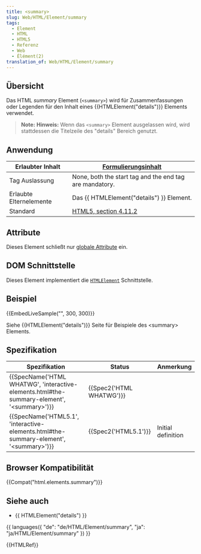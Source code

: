 ```yaml
---
title: <summary>
slug: Web/HTML/Element/summary
tags:
  - Element
  - HTML
  - HTML5
  - Referenz
  - Web
  - Élément(2)
translation_of: Web/HTML/Element/summary
---
```

## Übersicht

Das HTML _summary_ Element (`<summary>`) wird für Zusammenfassungen oder Legenden für den Inhalt eines {{HTMLElement("details")}} Elements verwendet.

> **Note:** **Hinweis:** Wenn das `<summary>` Element ausgelassen wird, wird stattdessen die Titelzeile des "details" Bereich genutzt.

## Anwendung

| Erlaubter Inhalt        | [Formulierungsinhalt](/en/HTML/Content_categories#Phrasing_content "en/HTML/Content categories#Phrasing content")                  |
| ----------------------- | ---------------------------------------------------------------------------------------------------------------------------------- |
| Tag Auslassung          | None, both the start tag and the end tag are mandatory.                                                                            |
| Erlaubte Elternelemente | Das {{ HTMLElement("details") }} Element.                                                                                  |
| Standard                | [HTML5, section 4.11.2](http://www.whatwg.org/specs/web-apps/current-work/multipage/interactive-elements.html#the-summary-element) |

## Attribute

Dieses Element schließt nur [globale Attribute](/de/docs/HTML/Global_attributes "HTML/Global attributes") ein.

## DOM Schnittstelle

Dieses Element implementiert die [`HTMLElement`](/en/DOM/element "en/DOM/element") Schnittstelle.

## Beispiel

{{EmbedLiveSample("", 300, 300)}}

Siehe {{HTMLElement("details")}} Seite für Beispiele des \<summary> Elements.

## Spezifikation

| Spezifikation                                                                                                                    | Status                           | Anmerkung          |
| -------------------------------------------------------------------------------------------------------------------------------- | -------------------------------- | ------------------ |
| {{SpecName('HTML WHATWG', 'interactive-elements.html#the-summary-element', '&lt;summary&gt;')}} | {{Spec2('HTML WHATWG')}} |                    |
| {{SpecName('HTML5.1', 'interactive-elements.html#the-summary-element', '&lt;summary&gt;')}}         | {{Spec2('HTML5.1')}}     | Initial definition |

## Browser Kompatibilität

{{Compat("html.elements.summary")}}

## Siehe auch

- {{ HTMLElement("details") }}

{{ languages({ "de": "de/HTML/Element/summary", "ja": "ja/HTML/Element/summary" }) }}

{{HTMLRef}}
